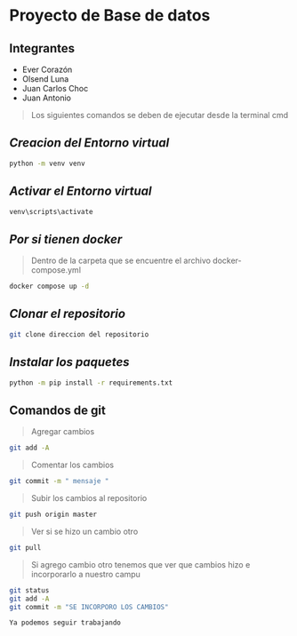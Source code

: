 # Proyecto de Base de datos
## Integrantes
- Ever Corazón
- Olsend Luna
- Juan Carlos Choc
- Juan Antonio

> Los siguientes comandos se deben de ejecutar desde la terminal cmd

## _Creacion del Entorno virtual_
```sh
python -m venv venv
```

## _Activar el Entorno virtual_
```sh
venv\scripts\activate

```

## _Por si tienen docker_
> Dentro de la carpeta que se encuentre el archivo docker-compose.yml
```sh
docker compose up -d

```

## _Clonar el repositorio_
```sh
git clone direccion del repositorio

```
## _Instalar los paquetes_
```sh
python -m pip install -r requirements.txt
```

## Comandos de git
> Agregar cambios
```sh
git add -A

```

> Comentar los cambios
```sh
git commit -m " mensaje "

```

> Subir los cambios al repositorio
```sh
git push origin master

```

> Ver si se hizo un cambio otro
```sh
git pull

```

> Si agrego cambio otro tenemos que ver que cambios hizo e incorporarlo a nuestro campu
```sh
git status 
git add -A
git commit -m "SE INCORPORO LOS CAMBIOS"

Ya podemos seguir trabajando

```